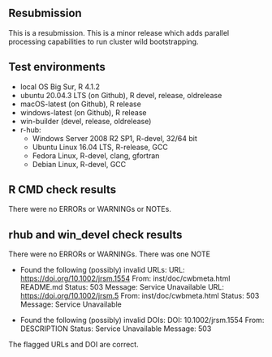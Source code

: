 ## Resubmission
This is a resubmission. This is a minor release which adds parallel processing capabilities to run cluster wild bootstrapping.


## Test environments

* local OS Big Sur, R 4.1.2
* ubuntu 20.04.3 LTS (on Github), R devel, release, oldrelease
* macOS-latest (on Github), R release
* windows-latest (on Github), R release
* win-builder (devel, release, oldrelease)
* r-hub:
  * Windows Server 2008 R2 SP1, R-devel, 32/64 bit
  * Ubuntu Linux 16.04 LTS, R-release, GCC
  * Fedora Linux, R-devel, clang, gfortran
  * Debian Linux, R-devel, GCC

## R CMD check results

There were no ERRORs or WARNINGs or NOTEs. 


## rhub and win_devel check results

There were no ERRORs or WARNINGs. There was one NOTE

* Found the following (possibly) invalid URLs:
  URL: https://doi.org/10.1002/jrsm.1554
    From: inst/doc/cwbmeta.html
          README.md
    Status: 503
    Message: Service Unavailable
  URL: https://doi.org/10.1002/jrsm.5
    From: inst/doc/cwbmeta.html
    Status: 503
    Message: Service Unavailable

* Found the following (possibly) invalid DOIs:
  DOI: 10.1002/jrsm.1554
    From: DESCRIPTION
    Status: Service Unavailable
    Message: 503


The flagged URLs and DOI are correct.
